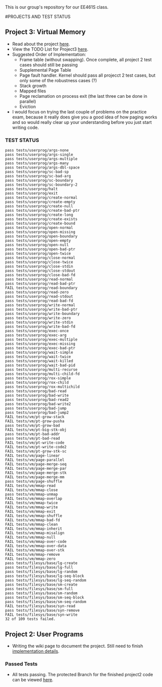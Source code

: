 This is our group's repository for our EE461S class.

#PROJECTS AND TEST STATUS
## Project 3: Virtual Memory
- Read about the project [here](https://github.com/ZipingL/EE461S_Projects/wiki/Project-3:-Intro-to-Virtual-Memory).
- View the TODO List for Project3 [here](https://github.com/ZipingL/EE461S_Projects/projects/2).
- Suggested Order of Implementation:
	- Frame table (without swapping). Once complete, all project 2 test cases should still be passing
	- Supplemental Page Table
	- Page fault handler. Kernel should pass all projecct 2 test cases, but only some of the robustness cases (?)
	- Stack growth
	- Mapped files
	- Page reclamation on process exit (the last three can be done in parallel)
	- Eviction
- I would focus on trying the last couple of problems on the practice exam, because it really does give you a good idea of how paging works and so would really clear up your understanding before you just start writing code.

### TEST STATUS

	pass tests/userprog/args-none
	pass tests/userprog/args-single
	pass tests/userprog/args-multiple
	pass tests/userprog/args-many
	pass tests/userprog/args-dbl-space
	pass tests/userprog/sc-bad-sp
	pass tests/userprog/sc-bad-arg
	pass tests/userprog/sc-boundary
	pass tests/userprog/sc-boundary-2
	pass tests/userprog/halt
	pass tests/userprog/exit
	pass tests/userprog/create-normal
	pass tests/userprog/create-empty
	pass tests/userprog/create-null
	pass tests/userprog/create-bad-ptr
	pass tests/userprog/create-long
	pass tests/userprog/create-exists
	pass tests/userprog/create-bound
	pass tests/userprog/open-normal
	pass tests/userprog/open-missing
	pass tests/userprog/open-boundary
	pass tests/userprog/open-empty
	pass tests/userprog/open-null
	pass tests/userprog/open-bad-ptr
	pass tests/userprog/open-twice
	pass tests/userprog/close-normal
	pass tests/userprog/close-twice
	pass tests/userprog/close-stdin
	pass tests/userprog/close-stdout
	pass tests/userprog/close-bad-fd
	pass tests/userprog/read-normal
	pass tests/userprog/read-bad-ptr
	FAIL tests/userprog/read-boundary
	pass tests/userprog/read-zero
	pass tests/userprog/read-stdout
	pass tests/userprog/read-bad-fd
	pass tests/userprog/write-normal
	pass tests/userprog/write-bad-ptr
	pass tests/userprog/write-boundary
	pass tests/userprog/write-zero
	pass tests/userprog/write-stdin
	pass tests/userprog/write-bad-fd
	pass tests/userprog/exec-once
	pass tests/userprog/exec-arg
	pass tests/userprog/exec-multiple
	pass tests/userprog/exec-missing
	pass tests/userprog/exec-bad-ptr
	pass tests/userprog/wait-simple
	pass tests/userprog/wait-twice
	pass tests/userprog/wait-killed
	pass tests/userprog/wait-bad-pid
	pass tests/userprog/multi-recurse
	pass tests/userprog/multi-child-fd
	pass tests/userprog/rox-simple
	pass tests/userprog/rox-child
	pass tests/userprog/rox-multichild
	pass tests/userprog/bad-read
	pass tests/userprog/bad-write
	pass tests/userprog/bad-read2
	pass tests/userprog/bad-write2
	pass tests/userprog/bad-jump
	pass tests/userprog/bad-jump2
	FAIL tests/vm/pt-grow-stack
	FAIL tests/vm/pt-grow-pusha
	pass tests/vm/pt-grow-bad
	FAIL tests/vm/pt-big-stk-obj
	pass tests/vm/pt-bad-addr
	pass tests/vm/pt-bad-read
	FAIL tests/vm/pt-write-code
	FAIL tests/vm/pt-write-code2
	FAIL tests/vm/pt-grow-stk-sc
	FAIL tests/vm/page-linear
	FAIL tests/vm/page-parallel
	FAIL tests/vm/page-merge-seq
	FAIL tests/vm/page-merge-par
	FAIL tests/vm/page-merge-stk
	FAIL tests/vm/page-merge-mm
	pass tests/vm/page-shuffle
	FAIL tests/vm/mmap-read
	FAIL tests/vm/mmap-close
	pass tests/vm/mmap-unmap
	FAIL tests/vm/mmap-overlap
	FAIL tests/vm/mmap-twice
	FAIL tests/vm/mmap-write
	FAIL tests/vm/mmap-exit
	FAIL tests/vm/mmap-shuffle
	FAIL tests/vm/mmap-bad-fd
	FAIL tests/vm/mmap-clean
	FAIL tests/vm/mmap-inherit
	FAIL tests/vm/mmap-misalign
	FAIL tests/vm/mmap-null
	FAIL tests/vm/mmap-over-code
	FAIL tests/vm/mmap-over-data
	FAIL tests/vm/mmap-over-stk
	FAIL tests/vm/mmap-remove
	FAIL tests/vm/mmap-zero
	pass tests/filesys/base/lg-create
	pass tests/filesys/base/lg-full
	pass tests/filesys/base/lg-random
	pass tests/filesys/base/lg-seq-block
	pass tests/filesys/base/lg-seq-random
	pass tests/filesys/base/sm-create
	pass tests/filesys/base/sm-full
	pass tests/filesys/base/sm-random
	pass tests/filesys/base/sm-seq-block
	pass tests/filesys/base/sm-seq-random
	FAIL tests/filesys/base/syn-read
	pass tests/filesys/base/syn-remove
	FAIL tests/filesys/base/syn-write
	32 of 109 tests failed.


## Project 2: User Programs
- Writing the wiki page to document the project. Still need to finish [implementation details](https://github.com/ZipingL/EE461S_Projects/wiki/Project-2:-Implementation-Details).

### Passed Tests
- All tests passing. The protected Branch for the finished project2 code can be viewed [here](https://github.com/ZipingL/EE461S_Projects/tree/project2_userprograms).



<!-- Links -->
[userprog]: https://web.stanford.edu/class/cs140/projects/pintos/pintos_3.html#SEC32
[forking]: https://guides.github.com/activities/forking/
[ref-clone]: http://gitref.org/creating/#clone
[ref-commit]: http://gitref.org/basic/#commit
[ref-push]: http://gitref.org/remotes/#push
[pull-request]: https://help.github.com/articles/creating-a-pull-request
[raw]: https://raw.githubusercontent.com/education/guide/master/docs/forks.md


